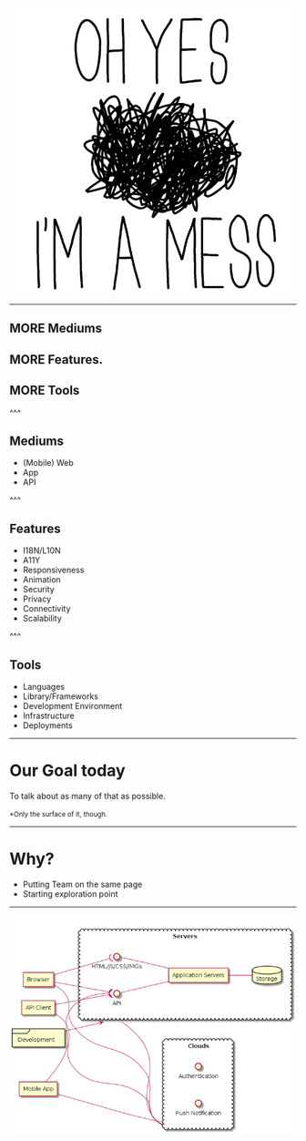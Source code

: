 
![imamess](images/imamess.gif) <!-- .element: style="height: 50vh;" -->

---

## MORE Mediums
## MORE Features.
## MORE Tools

^^^

## Mediums
* (Mobile) Web
* App
* API

^^^

## Features
* I18N/L10N
* A11Y
* Responsiveness
* Animation
* Security
* Privacy
* Connectivity
* Scalability

^^^

## Tools
* Languages
* Library/Frameworks
* Development Environment
* Infrastructure
* Deployments

---

# Our Goal today

To talk about as many of that as possible.

<small>*Only the surface of it, though.</small>

---

# Why?
* Putting Team on the same page
* Starting exploration point

---

<!-- .element: style="padding: 0" -->

![system overview](images/client-server.png) <!-- .element: style="margin: 0;" -->
